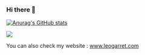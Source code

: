 ### Hi there 👋
  
[![Anurag's GitHub stats](https://github-readme-stats.vercel.app/api?username=leogarret&show_icons=true&theme=vue-dark)](https://github.com/anuraghazra/github-readme-stats)

![](https://komarev.com/ghpvc/?username=leogarret)

You can also check my website : www.leogarret.com
